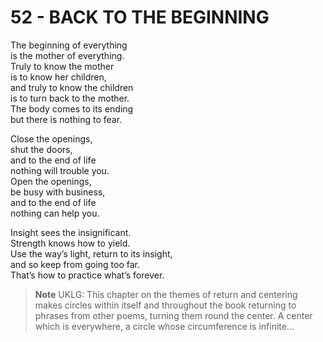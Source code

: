 # 52 - BACK TO THE BEGINNING



The beginning of everything  
is the mother of everything.  
Truly to know the mother  
is to know her children,  
and truly to know the children  
is to turn back to the mother.  
The body comes to its ending  
but there is nothing to fear.  

Close the openings,  
shut the doors,  
and to the end of life  
nothing will trouble you.  
Open the openings,  
be busy with business,  
and to the end of life  
nothing can help you.  

Insight sees the insignificant.  
Strength knows how to yield.  
Use the way’s light, return to its insight,  
and so keep from going too far.  
That’s how to practice what’s forever.  


> **Note** UKLG: This chapter on the themes of return and centering makes circles within itself and throughout the book returning to phrases from other poems, turning them round the center. A center which is everywhere, a circle whose circumference is infinite...  

